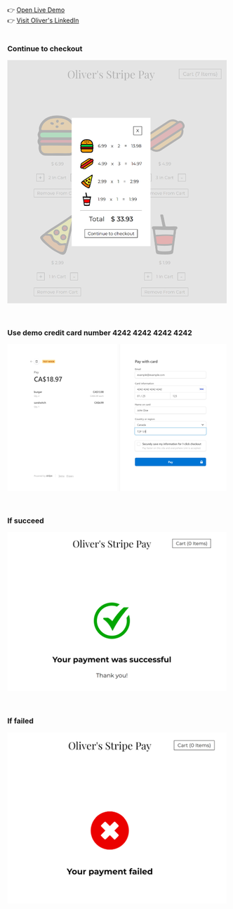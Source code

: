 👉 [Open Live Demo](https://stripe.dondekma.com/)
<br />
👉 [Visit Oliver's LinkedIn](https://www.linkedin.com/in/oliver-noh-7115ab1b1/)
<br />
<br />

### Continue to checkout

<p>
    <img width="500px" src="server/screenshots/checkout.png" alt="checkout">
</p>
<br />

### Use demo credit card number 4242 4242 4242 4242

<p>
    <img width="500px" src="server/screenshots/pay.png" alt="pay">
</p>
<br />

### If succeed

<p>
    <img width="500px" src="server/screenshots/success.png" alt="success">
</p>
<br />

### If failed

<p>
    <img width="500px" src="server/screenshots/fail.png" alt="fail">
</p>
